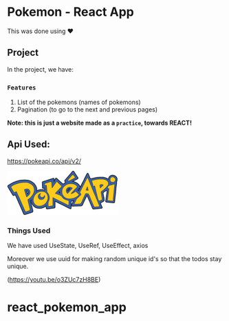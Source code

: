 # Pokemon - React App

This was done using ❤️

## Project

In the project, we have:

### `Features`

1. List of the pokemons (names of pokemons)
2. Pagination (to go to the next and previous pages)

**Note: this is just a website made as a `practice`, towards REACT!**

## Api Used:

https://pokeapi.co/api/v2/

![Pokeapi](https://raw.githubusercontent.com/PokeAPI/media/master/logo/pokeapi_256.png)


### Things Used

We have used UseState, UseRef, UseEffect, axios

Moreover we use uuid for making random unique id's so that the todos stay unique.

(https://youtu.be/o3ZUc7zH8BE)

# react_pokemon_app